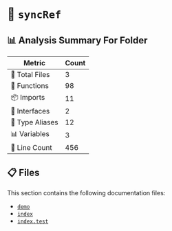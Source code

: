 # 📁 `syncRef`

## 📊 Analysis Summary For Folder

| Metric | Count |
|--------|-------|
| 📁 Total Files | 3 |
| 🔧 Functions | 98 |
| 📦 Imports | 11 |
| 📐 Interfaces | 2 |
| 📑 Type Aliases | 12 |
| 📊 Variables | 3 |
| 🔢 Line Count | 456 |


## 📋 Files

This section contains the following documentation files:

- [`demo`](./demo.md)
- [`index`](./index.md)
- [`index.test`](./index.test.md)